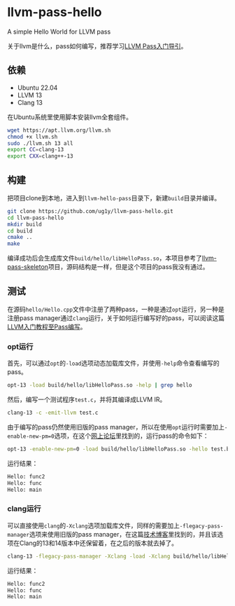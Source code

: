 # llvm-pass-hello

A simple Hello World for LLVM pass

关于llvm是什么，pass如何编写，推荐学习[LLVM Pass入门导引](https://zhuanlan.zhihu.com/p/122522485)。

## 依赖

- Ubuntu 22.04
- LLVM 13
- Clang 13

在Ubuntu系统里使用脚本安装llvm全套组件。
```bash
wget https://apt.llvm.org/llvm.sh
chmod +x llvm.sh
sudo ./llvm.sh 13 all
export CC=clang-13
export CXX=clang++-13
```

## 构建

把项目clone到本地，进入到`llvm-hello-pass`目录下，新建`build`目录并编译。
```bash
git clone https://github.com/ug1y/llvm-pass-hello.git
cd llvm-pass-hello
mkdir build
cd build
cmake ..
make
```

编译成功后会生成库文件`build/hello/libHelloPass.so`，本项目参考了[llvm-pass-skeleton](https://github.com/sampsyo/llvm-pass-skeleton)项目，源码结构是一样，但是这个项目的pass我没有通过。

## 测试

在源码`hello/Hello.cpp`文件中注册了两种pass，一种是通过`opt`运行，另一种是注册pass manager通过`clang`运行，关于如何运行编写好的pass，可以阅读这篇[LLVM入门教程至Pass编写](https://blog.yuuoniy.cn/posts/llvm-pass-1/)。

### opt运行

首先，可以通过`opt`的`-load`选项动态加载库文件，并使用`-help`命令查看编写的pass。
```bash
opt-13 -load build/hello/libHelloPass.so -help | grep hello
```

然后，编写一个测试程序`test.c`，并将其编译成LLVM IR。
```bash
clang-13 -c -emit-llvm test.c
```

由于编写的pass仍然使用旧版的pass manager，所以在使用`opt`运行时需要加上`-enable-new-pm=0`选项，在这个[网上论坛](https://groups.google.com/g/llvm-dev/c/kQYV9dCAfSg)里找到的，运行pass的命令如下：
```bash
opt-13 -enable-new-pm=0 -load build/hello/libHelloPass.so -hello test.bc -o /dev/null
```

运行结果：
```bash
Hello: func2
Hello: func
Hello: main
```

### clang运行

可以直接使用`clang`的`-Xclang`选项加载库文件，同样的需要加上`-flegacy-pass-manager`选项来使用旧版的pass manager，在这篇[技术博客](https://www.cs.cornell.edu/~asampson/blog/clangpass.html)里找到的，并且该选项在Clang的13和14版本中还保留着，在之后的版本就去掉了。
```bash
clang-13 -flegacy-pass-manager -Xclang -load -Xclang build/hello/libHelloPass.so test.c -o test
```

运行结果：
```bash
Hello: func2
Hello: func
Hello: main
```